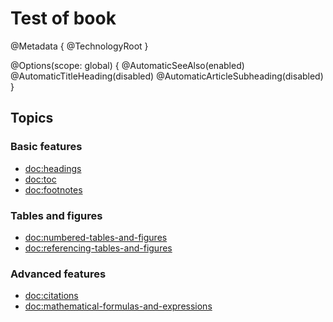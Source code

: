 # Test of book

@Metadata {
  @TechnologyRoot
}

@Options(scope: global) {
  @AutomaticSeeAlso(enabled)
  @AutomaticTitleHeading(disabled)
  @AutomaticArticleSubheading(disabled)
}

## Topics

### Basic features

- <doc:headings>
- <doc:toc>
- <doc:footnotes>

### Tables and figures

- <doc:numbered-tables-and-figures>
- <doc:referencing-tables-and-figures>

### Advanced features

- <doc:citations>
- <doc:mathematical-formulas-and-expressions>

